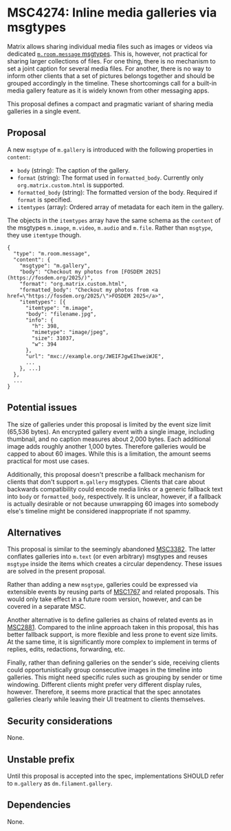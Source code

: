 # MSC4274: Inline media galleries via msgtypes

Matrix allows sharing individual media files such as images or videos via
dedicated [`m.room.message` msgtypes]. This is, however, not practical for
sharing larger collections of files. For one thing, there is no mechanism to set
a joint caption for several media files. For another, there is no way to inform
other clients that a set of pictures belongs together and should be grouped
accordingly in the timeline. These shortcomings call for a built-in media
gallery feature as it is widely known from other messaging apps.

This proposal defines a compact and pragmatic variant of sharing media galleries
in a single event.

## Proposal

A new `msgtype` of `m.gallery` is introduced with the following properties in
`content`:

- `body` (string): The caption of the gallery.
- `format` (string): The format used in `formatted_body`. Currently only
  `org.matrix.custom.html` is supported.
- `formatted_body` (string): The formatted version of the body. Required if
  `format` is specified.
- `itemtypes` (array): Ordered array of metadata for each item in the gallery.

The objects in the `itemtypes` array have the same schema as the `content` of
the msgtypes `m.image`, `m.video`, `m.audio` and `m.file`. Rather than
`msgtype`, they use `itemtype` though.

``` json5
{
  "type": "m.room.message",
  "content": {
    "msgtype": "m.gallery",
    "body": "Checkout my photos from [FOSDEM 2025](https://fosdem.org/2025/)",
    "format": "org.matrix.custom.html",
    "formatted_body": "Checkout my photos from <a href=\"https://fosdem.org/2025/\">FOSDEM 2025</a>",
    "itemtypes": [{
      "itemtype": "m.image",
      "body": "filename.jpg",
      "info": {
        "h": 398,
        "mimetype": "image/jpeg",
        "size": 31037,
        "w": 394
      },
      "url": "mxc://example.org/JWEIFJgwEIhweiWJE",
      ...
    }, ...]
  },
  ...
}
```

## Potential issues

The size of galleries under this proposal is limited by the event size limit
(65,536 bytes). An encrypted gallery event with a single image, including
thumbnail, and no caption measures about 2,000 bytes. Each additional image adds
roughly another 1,000 bytes. Therefore galleries would be capped to about 60
images. While this is a limitation, the amount seems practical for most use
cases.

Additionally, this proposal doesn't prescribe a fallback mechanism for clients
that don't support `m.gallery` msgtypes. Clients that care about backwards
compatibility could encode media links or a generic fallback text into `body` or
`formatted_body`, respectively. It is unclear, however, if a fallback is
actually desirable or not because unwrapping 60 images into somebody else's
timeline might be considered inappropriate if not spammy.

## Alternatives

This proposal is similar to the seemingly abandoned [MSC3382]. The latter
conflates galleries into `m.text` (or even arbitrary) msgtypes and reuses
`msgtype` inside the items which creates a circular dependency. These issues are
solved in the present proposal.

Rather than adding a new `msgtype`, galleries could be expressed via extensible
events by reusing parts of [MSC1767] and related proposals. This would only take
effect in a future room version, however, and can be covered in a separate MSC.

Another alternative is to define galleries as chains of related events as in
[MSC2881]. Compared to the inline approach taken in this proposal, this has
better fallback support, is more flexible and less prone to event size limits.
At the same time, it is significantly more complex to implement in terms of
replies, edits, redactions, forwarding, etc.

Finally, rather than defining galleries on the sender's side, receiving clients
could opportunistically group consecutive images in the timeline into galleries.
This might need specific rules such as grouping by sender or time windowing.
Different clients might prefer very different display rules, however. Therefore,
it seems more practical that the spec annotates galleries clearly while leaving
their UI treatment to clients themselves.

## Security considerations

None.

## Unstable prefix

Until this proposal is accepted into the spec, implementations SHOULD refer to
`m.gallery` as `dm.filament.gallery`.

## Dependencies

None.

  [`m.room.message` msgtypes]: https://spec.matrix.org/v1.13/client-server-api/#mroommessage-msgtypes
  [MSC3382]: https://github.com/matrix-org/matrix-spec-proposals/pull/3382
  [MSC1767]: https://github.com/matrix-org/matrix-spec-proposals/pull/1767
  [MSC2881]: https://github.com/matrix-org/matrix-spec-proposals/pull/2881
